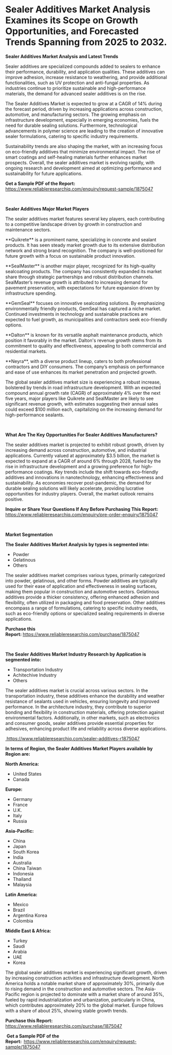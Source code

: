 <p><h1>Sealer Additives Market Analysis Examines its Scope on Growth Opportunities, and Forecasted Trends Spanning from 2025 to 2032.</h1></p><p><strong>Sealer Additives Market Analysis and Latest Trends</strong></p>
<p><p>Sealer additives are specialized compounds added to sealers to enhance their performance, durability, and application qualities. These additives can improve adhesion, increase resistance to weathering, and provide additional functionalities, such as UV protection and anti-fungal properties. As industries continue to prioritize sustainable and high-performance materials, the demand for advanced sealer additives is on the rise. </p><p>The Sealer Additives Market is expected to grow at a CAGR of 14% during the forecast period, driven by increasing applications across construction, automotive, and manufacturing sectors. The growing emphasis on infrastructure development, especially in emerging economies, fuels the need for durable sealing solutions. Furthermore, technological advancements in polymer science are leading to the creation of innovative sealer formulations, catering to specific industry requirements. </p><p>Sustainability trends are also shaping the market, with an increasing focus on eco-friendly additives that minimize environmental impact. The rise of smart coatings and self-healing materials further enhances market prospects. Overall, the sealer additives market is evolving rapidly, with ongoing research and development aimed at optimizing performance and sustainability for future applications.</p></p>
<p><strong>Get a Sample PDF of the Report:&nbsp;</strong> <a href="https://www.reliableresearchiq.com/enquiry/request-sample/1875047?utm_campaign=3261&utm_medium=2&utm_source=Github&utm_content=ia&utm_term=15042025&utm_id=sealer-additives">https://www.reliableresearchiq.com/enquiry/request-sample/1875047</a></p>
<p>&nbsp;</p>
<p><strong>Sealer Additives Major Market Players</strong></p>
<p><p>The sealer additives market features several key players, each contributing to a competitive landscape driven by growth in construction and maintenance sectors.</p><p>**Quikrete** is a prominent name, specializing in concrete and sealant products. It has seen steady market growth due to its extensive distribution network and strong brand recognition. The company is well-positioned for future growth with a focus on sustainable product innovation.</p><p>**SealMaster** is another major player, recognized for its high-quality sealcoating products. The company has consistently expanded its market share through strategic partnerships and robust distribution channels. SealMaster’s revenue growth is attributed to increasing demand for pavement preservation, with expectations for future expansion driven by infrastructure spending.</p><p>**GemSeal** focuses on innovative sealcoating solutions. By emphasizing environmentally friendly products, GemSeal has captured a niche market. Continued investments in technology and sustainable practices are expected to fuel growth, as municipalities and contractors seek eco-friendly options.</p><p>**Dalton** is known for its versatile asphalt maintenance products, which position it favorably in the market. Dalton's revenue growth stems from its commitment to quality and effectiveness, appealing to both commercial and residential markets.</p><p>**Neyra**, with a diverse product lineup, caters to both professional contractors and DIY consumers. The company’s emphasis on performance and ease of use enhances its market penetration and projected growth.</p><p>The global sealer additives market size is experiencing a robust increase, bolstered by trends in road infrastructure development. With an expected compound annual growth rate (CAGR) of approximately 4% over the next five years, major players like Quikrete and SealMaster are likely to see significant revenue growth, with estimates suggesting their annual sales could exceed $100 million each, capitalizing on the increasing demand for high-performance sealants.</p></p>
<p>&nbsp;</p>
<p><strong>What Are The Key Opportunities For Sealer Additives Manufacturers?</strong></p>
<p><p>The sealer additives market is projected to exhibit robust growth, driven by increasing demand across construction, automotive, and industrial applications. Currently valued at approximately $3.5 billion, the market is expected to expand at a CAGR of around 6% through 2028, fueled by the rise in infrastructure development and a growing preference for high-performance coatings. Key trends include the shift towards eco-friendly additives and innovations in nanotechnology, enhancing effectiveness and sustainability. As economies recover post-pandemic, the demand for durable sealing solutions will likely accelerate, providing lucrative opportunities for industry players. Overall, the market outlook remains positive.</p></p>
<p><strong>Inquire or Share Your Questions If Any Before Purchasing This Report:</strong> <a href="https://www.reliableresearchiq.com/enquiry/pre-order-enquiry/1875047?utm_campaign=3261&utm_medium=2&utm_source=Github&utm_content=ia&utm_term=15042025&utm_id=sealer-additives">https://www.reliableresearchiq.com/enquiry/pre-order-enquiry/1875047</a></p>
<p>&nbsp;</p>
<p><strong>Market Segmentation</strong></p>
<p><strong>The Sealer Additives Market Analysis by types is segmented into:</strong></p>
<p><ul><li>Powder</li><li>Gelatinous</li><li>Others</li></ul></p>
<p><p>The sealer additives market comprises various types, primarily categorized into powder, gelatinous, and other forms. Powder additives are typically used for their ease of application and effectiveness in sealing surfaces, making them popular in construction and automotive sectors. Gelatinous additives provide a thicker consistency, offering enhanced adhesion and flexibility, often utilized in packaging and food preservation. Other additives encompass a range of formulations, catering to specific industry needs, such as eco-friendly options or specialized sealing requirements in diverse applications.</p></p>
<p><strong>Purchase this Report:&nbsp;</strong><a href="https://www.reliableresearchiq.com/purchase/1875047?utm_campaign=3261&utm_medium=2&utm_source=Github&utm_content=ia&utm_term=15042025&utm_id=sealer-additives">https://www.reliableresearchiq.com/purchase/1875047</a></p>
<p>&nbsp;</p>
<p><strong>The Sealer Additives Market Industry Research by Application is segmented into:</strong></p>
<p><ul><li>Transportation Industry</li><li>Achitechive Industry</li><li>Others</li></ul></p>
<p><p>The sealer additives market is crucial across various sectors. In the transportation industry, these additives enhance the durability and weather resistance of sealants used in vehicles, ensuring longevity and improved performance. In the architecture industry, they contribute to superior bonding and flexibility in construction materials, offering protection against environmental factors. Additionally, in other markets, such as electronics and consumer goods, sealer additives provide essential properties for adhesives, enhancing product life and reliability across diverse applications.</p></p>
<p><a href="https://www.reliableresearchiq.com/sealer-additives-r1875047?utm_campaign=3261&utm_medium=2&utm_source=Github&utm_content=ia&utm_term=15042025&utm_id=sealer-additives">&nbsp;https://www.reliableresearchiq.com/sealer-additives-r1875047</a></p>
<p><strong>In terms of Region, the Sealer Additives Market Players available by Region are:</strong></p>
<p>
    <p> <strong> North America: </strong>
        <ul>
            <li>United States</li>
            <li>Canada</li>
        </ul>
        </p> 
    <p> <strong> Europe: </strong>
        <ul>
            <li>Germany</li>
            <li>France</li>
            <li>U.K.</li>
            <li>Italy</li>
            <li>Russia</li>
        </ul>
        </p> 
    <p> <strong> Asia-Pacific: </strong>
        <ul>
            <li>China</li>
            <li>Japan</li>
            <li>South Korea</li>
            <li>India</li>
            <li>Australia</li>
            <li>China Taiwan</li>
            <li>Indonesia</li>
            <li>Thailand</li>
            <li>Malaysia</li>
        </ul>
        </p> 
    <p> <strong> Latin America: </strong>
        <ul>
            <li>Mexico</li>
            <li>Brazil</li>
            <li>Argentina Korea</li>
            <li>Colombia</li>
        </ul>
        </p> 
    <p> <strong> Middle East & Africa: </strong>
        <ul>
            <li>Turkey</li>
            <li>Saudi</li>
            <li>Arabia</li>
            <li>UAE</li>
            <li>Korea</li>
        </ul>
    </p>
    </p>
<p><p>The global sealer additives market is experiencing significant growth, driven by increasing construction activities and infrastructure development. North America holds a notable market share of approximately 30%, primarily due to rising demand in the construction and automotive sectors. The Asia-Pacific region is projected to dominate with a market share of around 35%, fueled by rapid industrialization and urbanization, particularly in China, which contributes approximately 20% to the global market. Europe follows with a share of about 25%, showing stable growth trends.</p></p>
<p><strong>Purchase this Report: </strong><a href="https://www.reliableresearchiq.com/purchase/1875047?utm_campaign=3261&utm_medium=2&utm_source=Github&utm_content=ia&utm_term=15042025&utm_id=sealer-additives">https://www.reliableresearchiq.com/purchase/1875047</a></p>
<p>&nbsp;<strong>Get a Sample PDF of the Report:&nbsp;&nbsp;</strong><a href="https://www.reliableresearchiq.com/enquiry/request-sample/1875047?utm_campaign=3261&utm_medium=2&utm_source=Github&utm_content=ia&utm_term=15042025&utm_id=sealer-additives">https://www.reliableresearchiq.com/enquiry/request-sample/1875047</a></p>
<p><strong></strong></p>
<p><p></p><p></p><p></p></p>